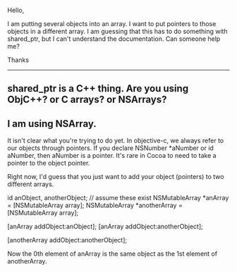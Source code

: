 

Hello,

I am putting several objects into an array. I want to put pointers to those objects in a different array. I am guessing that this has to do something with shared_ptr, but I can't understand the documentation. Can someone help me?

Thanks

----

shared_ptr is a C++ thing. Are you using ObjC++? or C arrays? or NSArrays?
----
I am using NSArray.
----
It isn't clear what you're trying to do yet.  In objective-c, we always refer to our objects through pointers.  If you declare     NSNumber *aNumber or     id aNumber, then aNumber is a pointer.  It's rare in Cocoa to need to take a pointer to the object pointer.

Right now, I'd guess that you just want to add your object (pointers) to two different arrays.  
    
id anObject, anotherObject; // assume these exist
NSMutableArray *anArray = [NSMutableArray array];
NSMutableArray *anotherArray = [NSMutableArray array];

[anArray addObject:anObject];
[anArray addObject:anotherObject];

[anotherArray addObject:anotherObject];


Now the 0th element of anArray is the same object as the 1st element of anotherArray.
